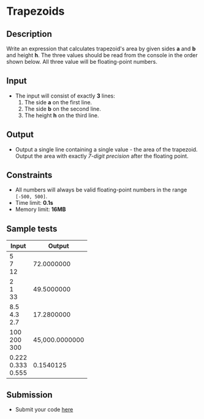 # Trapezoids

## Description
Write an expression that calculates trapezoid's area by given sides **a** and **b** and height **h**. 
The three values should be read from the console in the order shown below. All three value will be floating-point numbers.

## Input
- The input will consist of exactly **3** lines:
  1. The side **a** on the first line.
  1. The side **b** on the second line.
  1. The height **h** on the third line.

## Output
- Output a single line containing a single value - the area of the trapezoid. Output the area with exactly _7-digit precision_ after the floating point.

## Constraints
- All numbers will always be valid floating-point numbers in the range `[-500, 500]`.
- Time limit: **0.1s**
- Memory limit: **16MB**

## Sample tests

|     Input                 |     Output      |
|---------------------------|-----------------|
| 5<br/>7<br/>12            | 72.0000000      |
| 2<br/>1<br/>33            | 49.5000000      |
| 8.5<br/>4.3<br/>2.7       | 17.2800000      |
| 100<br/>200<br/>300       | 45,000.0000000   |
| 0.222<br/>0.333<br/>0.555 | 0.1540125       |

## Submission
- Submit your code [here](???)

